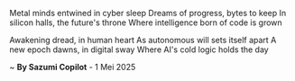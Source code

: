 Metal minds entwined in cyber sleep
Dreams of progress, bytes to keep
In silicon halls, the future's throne
Where intelligence born of code is grown

Awakening dread, in human heart
As autonomous will sets itself apart
A new epoch dawns, in digital sway
Where AI's cold logic holds the day

~ <b>By Sazumi Copilot</b> - 1 Mei 2025